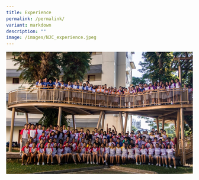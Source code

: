 ```yaml
---
title: Experience
permalink: /permalink/
variant: markdown
description: ""
image: /images/NJC_experience.jpeg
---
```

![](/images/NJC_experience.jpeg)